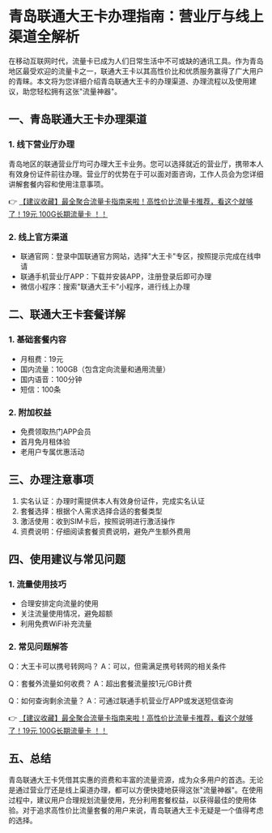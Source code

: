 # 青岛联通大王卡办理指南：营业厅与线上渠道全解析

在移动互联网时代，流量卡已成为人们日常生活中不可或缺的通讯工具。作为青岛地区最受欢迎的流量卡之一，联通大王卡以其高性价比和优质服务赢得了广大用户的青睐。本文将为您详细介绍青岛联通大王卡的办理渠道、办理流程以及使用建议，助您轻松拥有这张"流量神器"。

## 一、青岛联通大王卡办理渠道

### 1. 线下营业厅办理
青岛地区的联通营业厅均可办理大王卡业务。您可以选择就近的营业厅，携带本人有效身份证件前往办理。营业厅的优势在于可以面对面咨询，工作人员会为您详细讲解套餐内容和使用注意事项。

👉 [【建议收藏】最全聚合流量卡指南来啦！高性价比流量卡推荐，看这个就够了！19元 100G长期流量卡 ！！](https://bit.ly/Liuliangka)

### 2. 线上官方渠道
- 联通官网：登录中国联通官方网站，选择"大王卡"专区，按照提示完成在线申请
- 联通手机营业厅APP：下载并安装APP，注册登录后即可办理
- 微信小程序：搜索"联通大王卡"小程序，进行线上办理

## 二、联通大王卡套餐详解

### 1. 基础套餐内容
- 月租费：19元
- 国内流量：100GB（包含定向流量和通用流量）
- 国内语音：100分钟
- 短信：100条

### 2. 附加权益
- 免费领取热门APP会员
- 首月免月租体验
- 老用户专属优惠活动

## 三、办理注意事项

1. 实名认证：办理时需提供本人有效身份证件，完成实名认证
2. 套餐选择：根据个人需求选择合适的套餐类型
3. 激活使用：收到SIM卡后，按照说明进行激活操作
4. 资费说明：仔细阅读套餐资费说明，避免产生额外费用

## 四、使用建议与常见问题

### 1. 流量使用技巧
- 合理安排定向流量的使用
- 关注流量使用情况，避免超额
- 利用免费WiFi补充流量

### 2. 常见问题解答
Q：大王卡可以携号转网吗？
A：可以，但需满足携号转网的相关条件

Q：套餐外流量如何收费？
A：超出套餐流量按1元/GB计费

Q：如何查询剩余流量？
A：可通过联通手机营业厅APP或发送短信查询

👉 [【建议收藏】最全聚合流量卡指南来啦！高性价比流量卡推荐，看这个就够了！19元 100G长期流量卡 ！！](https://bit.ly/Liuliangka)

## 五、总结

青岛联通大王卡凭借其实惠的资费和丰富的流量资源，成为众多用户的首选。无论是通过营业厅还是线上渠道办理，都可以方便快捷地获得这张"流量神器"。在使用过程中，建议用户合理规划流量使用，充分利用套餐权益，以获得最佳的使用体验。对于追求高性价比流量套餐的用户来说，青岛联通大王卡无疑是一个值得考虑的选择。
